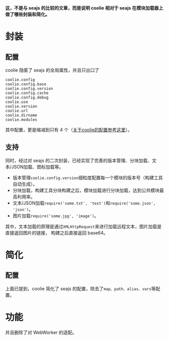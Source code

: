 **这，不是与 seajs 的比较的文章，而是说明 coolie 相对于 seajs 在模块加载器上做了哪些封装和简化。**


# 封装
## 配置
coolie 隐匿了 seajs 的全局属性，并且只出口了
```
coolie.config
coolie.config.base
coolie.config.version
coolie.config.cache
coolie.config.debug
coolie.use
coolie.version
coolie.url
coolie.dirname
coolie.modules
```
其中配置，更是缩减到只有 4 个（[关于coolie的配置参考这里](../begin/coolie-config-js.md)）。

## 支持
同时，经过对 seajs 的二次封装，已经实现了完善的版本管理、分块加载、文本/JSON加载、图标加载等。

- 版本管理`coolie.config.version`细粒度配置每一个模块的版本号（构建工具自动生成）。
- 分块加载，构建工具分块构建之后，模块加载进行分块加载，达到公共模块最高利用率。
- 文本/JSON加载`require('some.txt', 'text')`和`require('some.json', 'json')`。
- 图片加载`require('some.jpg', 'image')`。

其中，文本加载的原理是通过`XMLHttpRequest`来进行加载远程文本，图片加载是直接返回图片的链接，
构建之后直接返回 base64。



# 简化
## 配置
上面已提到，coolie 简化了 seajs 的配置，除去了`map、path、alias、vars`等配置。

# 功能
并且删除了对 WebWorker 的适配。


